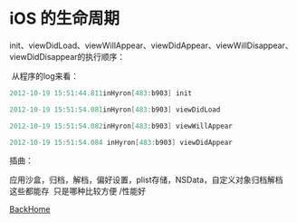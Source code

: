 # iOS 的生命周期

init、viewDidLoad、viewWillAppear、viewDidAppear、viewWillDisappear、viewDidDisappear的执行顺序：

 从程序的log来看：

```objective-c
2012-10-19 15:51:44.811inHyron[483:b903] init

2012-10-19 15:51:54.081inHyron[483:b903] viewDidLoad

2012-10-19 15:51:54.082inHyron[483:b903] viewWillAppear

2012-10-19 15:51:54.084 inHyron[483:b903] viewDidAppear

```



插曲：

应用沙盒，归档，解档，偏好设置，plist存储，NSData，自定义对象归档解档  这些都能存  只是哪种比较方便 /性能好



[BackHome](http://robinshare.github.io/)